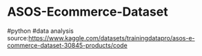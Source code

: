 # ASOS-Ecommerce-Dataset
#python #data analysis
source:https://www.kaggle.com/datasets/trainingdatapro/asos-e-commerce-dataset-30845-products/code
